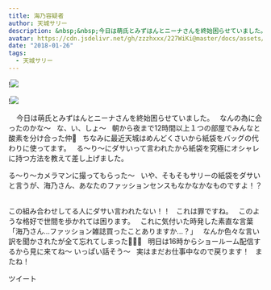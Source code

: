 ```yaml
---
title: 海乃容疑者
author: 天城サリー
description: &nbsp;&nbsp;今日は萌氏とみずはんとニーナさんを終始困らせていました。&nbsp;なんの為に会ったのかな〜&nbsp;な、い、しょ〜&nbsp;朝から夜まで12時間以上１つの部屋でみんなと酸素を分け合っ...
avatar: https://cdn.jsdelivr.net/gh/zzzhxxx/227WiKi@master/docs/assets/photo/avatar/sally.jpg
date: "2018-01-26"
tags:
  - 天城サリー
---
```


!![](https://cdn.jsdelivr.net/gh/zzzhxxx/227WiKi-image@master/blog-image/sally-2018-01-26_1.jpg)

!![](https://cdn.jsdelivr.net/gh/zzzhxxx/227WiKi-image@master/blog-image/sally-2018-01-26_2.jpg)


 
 
今日は萌氏とみずはんとニーナさんを終始困らせていました。
 
なんの為に会ったのかな〜
 
な、い、しょ〜
 
朝から夜まで12時間以上１つの部屋でみんなと酸素を分け合った仲💙
 
ちなみに最近天城はめんどくさいから紙袋をバッグの代わりに使ってます。
 
る〜り〜にダサいって言われたから紙袋を究極にオシャレに持つ方法を教えて差し上げました。
 



る〜り〜カメラマンに撮ってもらった〜
 
いや、そもそもサリーの紙袋をダサいと言うが、海乃さん、あなたのファッションセンスもなかなかなものですよ！？
 



この組み合わせしてる人にダサい言われたない！！
 
これは罪ですね。
 
このような格好で世間を歩かれては困ります。
 
これに気付いた時発した素直な言葉
 
「海乃さん...ファッション雑誌買ったことありますか...？」
 
なんか色々な言い訳を聞かされたが全て忘れてしまった🤷🏻‍♀️
 
明日は16時からショールーム配信するから見に来てね〜 いっぱい話そう〜
 
実はまだお仕事中なので戻ります！
 
またね！
 
 
 


ツイート




